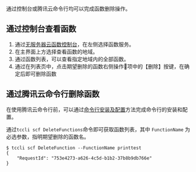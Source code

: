 通过控制台或腾讯云命令行均可以完成函数删除操作。


## 通过控制台查看函数

1. 通过[无服务器云函数控制台](https://console.cloud.tencent.com/scf)，在左侧选择函数服务。
2. 在主界面上方选择查看函数的地域。
3. 通过函数列表，可以查看指定地域内的全部函数。
4. 通过在列表页中，点击期望删除的函数右侧操作项中的【删除】按键，在确定后即可删除函数


## 通过腾讯云命令行删除函数


在使用腾讯云命令行前，可以通过[命令行安装及配置](https://cloud.tencent.com/document/product/440/6176)方法完成命令行的安装和配置。

通过`tccli scf DeleteFunctions`命令即可获取函数列表，其中 `FunctionName` 为必选参数，指明期望删除的函数名。

```
$ tccli scf DeleteFunction --FunctionName printtest
{
    "RequestId": "753e4273-a626-4c5d-b1b2-37b8b9db766e"
}


```

